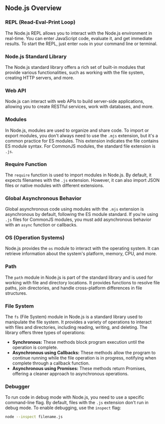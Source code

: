 ## Node.js Overview

### REPL (Read-Eval-Print Loop)
The Node.js REPL allows you to interact with the Node.js environment in real-time. You can enter JavaScript code, evaluate it, and get immediate results. To start the REPL, just enter `node` in your command line or terminal.

### Node.js Standard Library
The Node.js standard library offers a rich set of built-in modules that provide various functionalities, such as working with the file system, creating HTTP servers, and more.

### Web API
Node.js can interact with web APIs to build server-side applications, allowing you to create RESTful services, work with databases, and more.

### Modules
In Node.js, modules are used to organize and share code. To import or export modules, you don't always need to use the `.mjs` extension, but it's a common practice for ES modules. This extension indicates the file contains ES module syntax. For CommonJS modules, the standard file extension is `.js`.

### Require Function
The `require` function is used to import modules in Node.js. By default, it expects filenames with the `.js` extension. However, it can also import JSON files or native modules with different extensions.

### Global Asynchronous Behavior
Global asynchronous code using modules with the `.mjs` extension is asynchronous by default, following the ES module standard. If you're using `.js` files for CommonJS modules, you must add asynchronous behavior with an `async` function or callbacks.

### OS (Operation Systems)
Node.js provides the `os` module to interact with the operating system. It can retrieve information about the system's platform, memory, CPU, and more.

### Path
The `path` module in Node.js is part of the standard library and is used for working with file and directory locations. It provides functions to resolve file paths, join directories, and handle cross-platform differences in file structures.

### File System
The `fs` (File System) module in Node.js is a standard library used to manipulate the file system. It provides a variety of operations to interact with files and directories, including reading, writing, and deleting. The library offers three types of operations:
- **Synchronous:** These methods block program execution until the operation is complete.
- **Asynchronous using Callbacks:** These methods allow the program to continue running while the file operation is in progress, notifying when complete through a callback function.
- **Asynchronous using Promises:** These methods return Promises, offering a cleaner approach to asynchronous operations.

### Debugger
To run code in debug mode with Node.js, you need to use a specific command-line flag. By default, files with the `.js` extension don't run in debug mode. To enable debugging, use the `inspect` flag:
```bash
node --inspect filename.js
